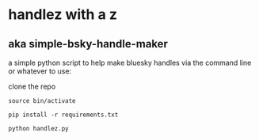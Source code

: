 # handlez with a z
## aka simple-bsky-handle-maker
a simple python script to help make bluesky handles via the command line or whatever
to use: 

clone the repo

`source bin/activate`

`pip install -r requirements.txt`

`python handlez.py` 
